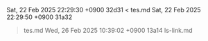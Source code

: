 Sat, 22 Feb 2025 22:29:30 +0900
32d31
< tes.md
Sat, 22 Feb 2025 22:29:50 +0900
31a32
> tes.md
Wed, 26 Feb 2025 10:39:02 +0900
13a14
> ls-link.md

